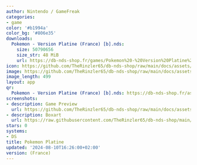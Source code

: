 ```yaml
---
author: Nintendo / GameFreak
categories:
- game
color: '#b1994a'
color_bg: '#806e35'
downloads:
  Pokemon - Version Platine (France) [b].nds:
    size: 50790656
    size_str: 48 MiB
    url: https://db-nds-shop.fr/games/Pokemon%20-%20Version%20Platine%20%28France%29%20%5Bb%5D.zip
icon: https://github.com/TheRinzler65/db-nds-shop/raw/main/docs/assets/images/icons/pokemonplatine.png
image: https://github.com/TheRinzler65/db-nds-shop/raw/main/docs/assets/images/icons/pokemonplatine.png
image_length: 499
layout: app
qr:
  Pokemon - Version Platine (France) [b].nds: https://db-nds-shop.fr/assets/images/qr/pokemon---version-platine-france-b-nds.png
screenshots:
- description: Game Preview
  url: https://github.com/TheRinzler65/db-nds-shop/raw/main/docs/assets/images/screenshots//pokemonplatine/pokemonplatine.png
- description: Boxart
  url: https://raw.githubusercontent.com/TheRinzler65/db-nds-shop/main/docs/assets/images/boxart/Pokemon%20-%20Version%20Platine%20(France)%20%5Bb%5D.nds.png
stars: 0
systems:
- DS
title: Pokemon Platine
updated: '2024-08-10T16:26:00+02:00'
version: (France)
---
```

